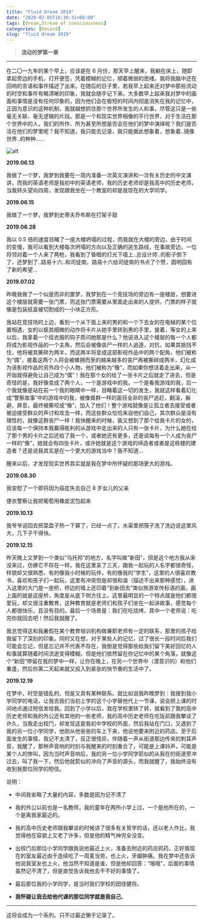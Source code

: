 ```yaml
---
title: "Fluid Dream 2019"
date: "2020-02-05T16:30:31+08:00"
tags: [dream,Stream of consciousness]
categories: [Record]
slug: "fluid dream 2019"
---
```


> **流动的梦第一章**

---

在二〇一九年的某个早上，应该是在 6 月份，那天早上醒来，我躺在床上，随即拿起旁边的手机，打开便签，凭着模糊的记忆，顺着微弱的思绪，我将我脑中还在回响的言语和事件描述了出来。在随后的日子里，若我早上起来还对梦中那些流动的时空和事件有略清晰的印象，我就会随手记下来。大多数早上起来我对梦中的画面和事情是没有任何印象的，因为他们会在极短的时间内彻底消失在我的记忆中，正因为意识的这种机制，我就越想抓住那个世界所发生的人和事，尽管这只是一些毫无关联、毫无逻辑的片段。那是一个和现实世界相像的平行世界，对于生活在那个世界中的人，我们的所作、所为甚至所想是否会在他们的梦中演绎呢？我们是否活在他们的梦里呢？我不知道，我只能去记录，我只能据此想象着，想象着..镜像世界..的种种......

![alt](https://dawnblog-1300625500.cos.ap-guangzhou.myqcloud.com/images/20200205163715.jfif "Unsplash")

**2019.06.13**

我做了一个梦，我梦到我要在一周内准备一次英文演讲和一次有关历史的中文演讲，而我的英语老师是我初中的英语老师，我的历史老师却是我高中的历史老师，当我转头望向四周，发现跟我坐在一个教室的却是我现在的大学同学。

**2019.06.15**

我做了一个梦，我梦到史蒂夫乔布斯在打架子鼓

**2019.06.28**

我以 0.5 倍的速度目睹了一座大楼坍塌的过程，而我就在大楼的旁边，由于时间的变慢，我可以看到大楼每次坍塌的方向以及正确的逃生路线，在事故旁边，一位将领对着一个人来了两枪，我看到了昏暗的灯光下墙上..总设计师..的影子倒下了，还梦到了..路易十六..和司徒南，路易十六给司徒南的书点了个赞，圆明园有了新的希望…

**2019.07.02**

昨晚我做了一个似是而非的噩梦，我梦到在一个竞技场的旁边有一座楼层，想要进这个楼层就需要一张门票，而这张门票需要从里面走出来的人提供，门票的样子就像是包装纸盒被切割成的一小块正方形。

我站在竞技场的上边，看到一个从下面上来的男的和一个下去女的在电梯的某个位置相遇，女的以极其细微的动作将卡片从她手里转到男的手里，接着，等女的上来以后，我拿着一个挂衣服的钩子质问她那是什么？他说进入这个楼层的每一个人都将成为影视作品的一个主角，然后会被像丧尸一样的人追逐，对抗，如果其抵挡不住，他将被其撕碎为两半，而这两半将变成这部影视作品中的两个配角，他们被称为“偶”，接着这两个人将会被蜂拥而至的越来越多的丧尸再被撕碎成两半，幻化成为该影视作品的另外四个小人物，他们被称为“像”，而如果你想活着走出来，从一开始就得避免让自己成为“偶”！我在那个女的给了一张卡片之后就走了进去，但是奇怪的是，我好像变成了两个人，一个是游戏中的我，一个是看我游戏的我，后一个我就像是站在前一个我的眼睛中一样，目睹着这一切的发生，我就这样看着幻化成“警察故事”中的游戏中的我，被像兽群一样的面目全非的丧尸追赶，翻滚，躲避，屏息，最终被撕咬成“像”，加入了他们！整个游戏就像是让孤立者去接受或者被迫接受群众的声讨和攻击一样，而这些群众恰恰来自他们自己，其次群众是没有理性的，就像这群丧尸一样！我快醒来的时候，我又想到了那个给我卡片的女的，应该每一个保持本我赢得胜利的从游戏中走出来的人只有一张卡片，为什么她在给了那个男的卡片之后还给了我一个，或者她还有更多，还是说每有一个人成为丧尸一样的“像”，她就会有四张卡片，或许她就是这个游戏的缔造者或者是这栋楼的建造者？还是说我其实是在一个更大的游戏当中？我不知道…

醒来以后，才发现现实世界其实就是我在梦中所怀疑的那场更大的游戏。

**2019.08.30**

我安慰了一个即将因为癌症失去自己 8 岁女儿的父亲

便衣警察让我把葡萄用橡皮泥包起来

**2019.10.13**

我爷爷说回去把菜盘子热一下算了，已经一点了。水渠里把筷子洗了洗边说这里风大，几下子干得快。

**2019.12.15**

昨天晚上又梦到一个类似“乌托邦”的地方，名字叫做“新田”，但是这个地方我从来没来过，仿佛它不存在一样。我在这里呆了三天，跟我一起玩的人名字都很奇怪，样貌却又很熟悉，有的像我小时候的玩伴，有的像我的“学生”，这里的人很喜欢教书，喜欢和孩子们一起玩，这里有冲突但是却很和谐（描述不出来那种感觉），进入这里的大门是一座桥，桥边的墙上还印着“到新田去”类似旅游宣传标语的画，画上画的就是这座桥，角度是从底下侧方往上。这里最明显的一个特点就是他们都很爱玩，却又很注重教育，这种教育就是老师们和孩子们坐在一起讲故事，感觉每个人都很快乐，且没有目的。最后一个场景是：我们在吃烧烤，其中一个老师说：吃完你就回去吧！然后我就醒了。

我总觉得这和我暑假在某个教育培训机构做兼职老师有一定的联系，那里的孩子给我留下了深刻的印象。同时又在想，对于某些人的记忆，过了很长一段时间后我们可能会忘记，但是忘记并不代表不存在，我倒是觉得那些给我们留下美好回忆的人和事就算随着时间流逝变得模糊，但是他们依然留在你记忆中的某个角落，就像这个“新田”停留在我的梦中一样，让你在晚上，在另一个世界中（潜意识的）和他们重逢，然后你第二天起来就又投入到紧张的快节奏的生活中了。

**2019.12.19**

在梦中，时空是错乱的，但是又具有某种联系。就比如说我昨晚梦到：我接到我小学同学的电话，让我去我们当初上学的这个小学替他代上一节课，说会把上课的时间地点通过短信发给我。回到了小学以后，我在学校里转了转，就看到了我的高中历史老师和我的外公还有其他的一些老师，我的高中历史老师在吃饭前跟我攀谈了许久，当我走出校门，却发现这是我初中学校的外面，然后我站在门口，又遇到了我的另一位小学同学，他刚从他爸爸的车上下来，他说他要来附近的药店。至于后面发生的事情，我记不太清了，反正很怪异，伴随着一声从街道那边传来的刺耳声音，我醒了，那种声音响的时刻与我醒来的时刻重合了，可能是上课铃声，可能是某个人的惨叫，因为当时声音响后，我的另一位小学同学箭似的从我在的街道旁冲过去，叫了我一下，然后他就箭似的冲向了声音的源头，而我就醒了，我始终没有收到我那位同学的短信。

说明：

- 中间我省略了大量的内容，多数是因为记不清了

- 我的外公以前也是一名教师，我的童年在两所小学上过，一个是他所在的，一个是离我家最近的。

- 我的高中历史老师跟我攀谈的时候讲了很多有关哲学的话，还以老人作比，我觉得他在容貌上又老了许多，但是他的精气神完全没变。

- 出校门后那位小学同学跟我说他最近上火，准备去附近的药店抓药，正好我现在的室友最近由于连续吃了一周麦当劳，也上火，牙龈肿痛。我在梦中还告诉他说我室友也上火，他当然不知道是谁，但是他却回答：“哦哦”，后面的事情虽然记不清了，但是直觉告诉我他去干不好的事情了。

- 最后那位我的小学同学，是当时我们学校的田径健将。

- **我怀疑让我去给他代课的那位同学就是我自己**。

---

这将会成为一个系列。只不过最近懒于记录了。